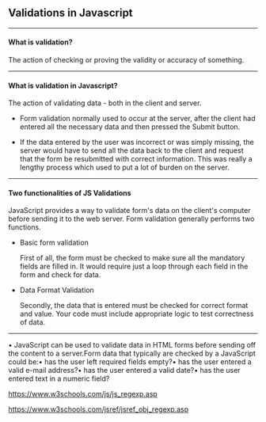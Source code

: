## Validations in Javascript



---

#### What is validation?

The action of checking or proving the validity or accuracy of something.

---

#### What is validation in Javascript?

The action of validating data - both in the client and server.

- Form validation normally used to occur at the server, after the client had entered all the        necessary data and then pressed the Submit button. 

- If the data entered by the user was incorrect or was simply missing, the server would have to send all the data back to the client and request that the form be resubmitted with correct information. This was really a lengthy process which used to put a lot of burden on the server.

---

#### Two functionalities of JS Validations

JavaScript provides a way to validate form's data on the client's computer before sending it to the web server. Form validation generally performs two functions.

- Basic form validation

    First of all, the form must be checked to make sure all the mandatory fields are filled in. It would require just a loop through each field in the form and check for data.
- Data Format Validation 

    Secondly, the data that is entered must be checked for correct format and value. Your code must include appropriate logic to test correctness of data.

 ---


• JavaScript can be used to validate data in HTML forms before sending off the content to a server.Form data that typically are checked by a JavaScript could be:• has the user left required fields empty?• has the user entered a valid e-mail address?• has the user entered a valid date?• has the user entered text in a numeric field?

https://www.w3schools.com/js/js_regexp.asp

https://www.w3schools.com/jsref/jsref_obj_regexp.asp